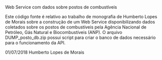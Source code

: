 Web Service com dados sobre postos de combustíveis

Este código fonte é relativo ao trabalho de monografia de Humberto Lopes de Morais sobre a construção de um Web Service disponibilizando dados coletados sobre os postos de combustíveis pela Agência Nacional de Petróleo, Gás Natural e Biocombustíveis (ANP).
O arquivo DUMP_posto_db.zip possui script para criar o banco de dados necessário para o funcionamento da API.

01/07/2018
Humberto Lopes de Morais
